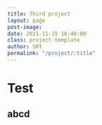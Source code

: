 ```yaml
---
title: Third project
layout: page
post-image: 
date: 2021-11-15 16:40:00
class: project-template
author: SKY
permalink: "/project/:title"
---
```

  
# Test

## abcd



